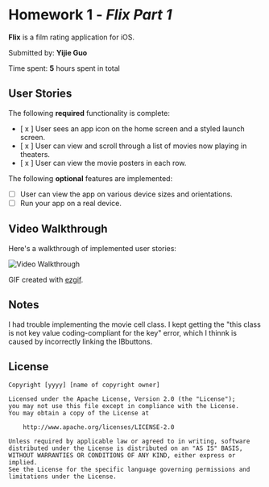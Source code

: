 # Homework 1 - *Flix Part 1*

**Flix** is a film rating application for iOS.

Submitted by: **Yijie Guo**

Time spent: **5** hours spent in total

## User Stories

The following **required** functionality is complete:
* [ x ] User sees an app icon on the home screen and a styled launch screen.
* [ x ] User can view and scroll through a list of movies now playing in theaters.
* [ x ] User can view the movie posters in each row.

The following **optional** features are implemented:

* [ ] User can view the app on various device sizes and orientations.
* [ ] Run your app on a real device.

## Video Walkthrough

Here's a walkthrough of implemented user stories:

<img src='https://imgur.com/0Qij1c9' title='Video Walkthrough' width='' alt='Video Walkthrough' />

GIF created with [ezgif](https://ezgif.com/maker).

## Notes

I had trouble implementing the movie cell class. I kept getting the "this class is not key value coding-compliant for the key" error, which I thinnk is caused by incorrectly linking the IBbuttons.

## License

    Copyright [yyyy] [name of copyright owner]

    Licensed under the Apache License, Version 2.0 (the "License");
    you may not use this file except in compliance with the License.
    You may obtain a copy of the License at

        http://www.apache.org/licenses/LICENSE-2.0

    Unless required by applicable law or agreed to in writing, software
    distributed under the License is distributed on an "AS IS" BASIS,
    WITHOUT WARRANTIES OR CONDITIONS OF ANY KIND, either express or implied.
    See the License for the specific language governing permissions and
    limitations under the License.
